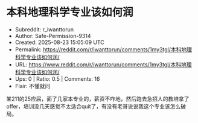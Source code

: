 # 本科地理科学专业该如何润

- Subreddit: r_iwanttorun
- Author: Safe-Permission-9314
- Created: 2025-08-23 15:05:09 UTC
- Permalink: https://reddit.com/r/iwanttorun/comments/1my3tgl/本科地理科学专业该如何润/
- URL: https://www.reddit.com/r/iwanttorun/comments/1my3tgl/本科地理科学专业该如何润/
- Ups: 0 | Ratio: 0.5 | Comments: 16
- Flair: 不懂就问


某211的25应届，面了几家本专业的，薪资不咋地，然后跑去急招人的教培拿了offer，培训没几天感觉不太适合quit了，有没有老哥说说我这个专业该怎么破局。

